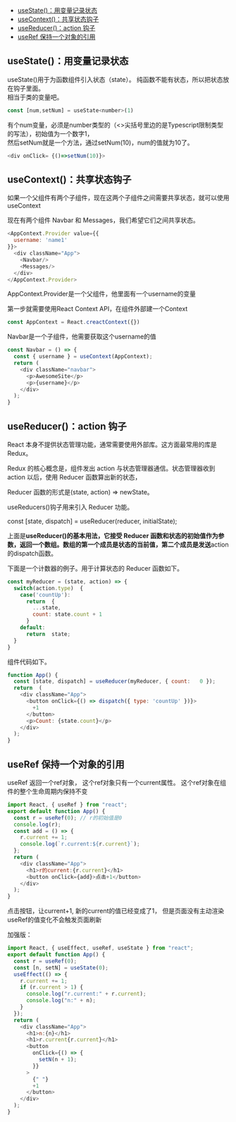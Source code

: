 - [useState()：用变量记录状态](#usestate用变量记录状态)
- [useContext()：共享状态钩子](#usecontext共享状态钩子)
- [useReducer()：action 钩子](#usereduceraction-钩子)
- [useRef 保持一个对象的引用](#useref-保持一个对象的引用)



## useState()：用变量记录状态
useState()用于为函数组件引入状态（state）。
纯函数不能有状态，所以把状态放在钩子里面。  
相当于类的变量吧。

```javascript
const [num,setNum] = useState<number>(1)
```

有个num变量，必须是number类型的（<>尖括号里边的是Typescript限制类型的写法），初始值为一个数字1，  
然后setNum就是一个方法，通过setNum(10)，num的值就为10了。

```javascript
<div onClick= {()=>setNum(10)}>
```


## useContext()：共享状态钩子

如果一个父组件有两个子组件，现在这两个子组件之间需要共享状态，就可以使用useContext

现在有两个组件 Navbar 和 Messages，我们希望它们之间共享状态。

```javascript
<AppContext.Provider value={{
  username: 'name1'
}}>
  <div className="App">
    <Navbar/>
    <Messages/>
  </div>
</AppContext.Provider>
```

AppContext.Provider是一个父组件，他里面有一个username的变量

第一步就需要使用React Context API，在组件外部建一个Context
```javascript
const AppContext = React.creactContext({})
```

Navbar是一个子组件，他需要获取这个username的值

```javascript
const Navbar = () => {
  const { username } = useContext(AppContext); 
  return (
    <div className="navbar">
      <p>AwesomeSite</p>
      <p>{username}</p>
    </div>
  );
}
```



## useReducer()：action 钩子
React 本身不提供状态管理功能，通常需要使用外部库。这方面最常用的库是 Redux。

Redux 的核心概念是，组件发出 action 与状态管理器通信。状态管理器收到 action 以后，使用 Reducer 函数算出新的状态，

Reducer 函数的形式是(state, action) => newState。

useReducers()钩子用来引入 Reducer 功能。

const [state, dispatch] = useReducer(reducer, initialState);

上面是**useReducer()的基本用法，它接受 Reducer 函数和状态的初始值作为参数，返回一个数组。数组的第一个成员是状态的当前值，第二个成员是发送**action 的dispatch函数。

下面是一个计数器的例子。用于计算状态的 Reducer 函数如下。

```javascript
const myReducer = (state, action) => {
  switch(action.type)  {
    case('countUp'):
      return  {
        ...state,
        count: state.count + 1
      }
    default:
      return  state;
  }
}

```

组件代码如下。

```javascript
function App() {
  const [state, dispatch] = useReducer(myReducer, { count:   0 });
  return  (
    <div className="App">
      <button onClick={() => dispatch({ type: 'countUp' })}>
        +1
      </button>
      <p>Count: {state.count}</p>
    </div>
  );
}
```


## useRef 保持一个对象的引用

useRef 返回一个ref对象， 这个ref对象只有一个current属性。
这个ref对象在组件的整个生命周期内保持不变

```javascript
import React, { useRef } from "react";
export default function App() {
  const r = useRef(0); // r的初始值是0
  console.log(r);
  const add = () => {
    r.current += 1;
    console.log(`r.current:${r.current}`);
  };
  return (
    <div className="App">
      <h1>r的current:{r.current}</h1>
      <button onClick={add}>点击+1</button>
    </div>
  );
}
```

点击按钮，让current+1, 新的current的值已经变成了1， 但是页面没有主动渲染
useRef的值变化不会触发页面刷新

加强版：

```javascript
import React, { useEffect, useRef, useState } from "react";
export default function App() {
  const r = useRef(0);
  const [n, setN] = useState(0);
  useEffect(() => {
    r.current += 1;
    if (r.current > 1) {
      console.log("r.current:" + r.current);
      console.log("n:" + n);
    }
  });
  return (
    <div className="App">
      <h1>n:{n}</h1>
      <h1>r.current{r.current}</h1>
      <button
        onClick={() => {
          setN(n + 1);
        }}
      >
        {" "}
        +1
      </button>
    </div>
  );
}
```





